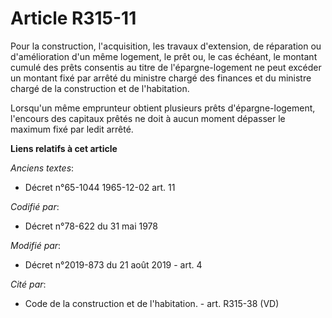 # Article R315-11

Pour la construction, l'acquisition, les travaux d'extension, de réparation ou d'amélioration d'un même logement, le prêt ou,
le cas échéant, le montant cumulé des prêts consentis au titre de l'épargne-logement ne peut excéder un montant fixé par
arrêté du ministre chargé des finances et du ministre chargé de la construction et de l'habitation.

Lorsqu'un même emprunteur obtient plusieurs prêts d'épargne-logement, l'encours des capitaux prêtés ne doit à aucun moment
dépasser le maximum fixé par ledit arrêté.

**Liens relatifs à cet article**

_Anciens textes_:

  - Décret n°65-1044 1965-12-02 art. 11

_Codifié par_:

  - Décret n°78-622 du 31 mai 1978

_Modifié par_:

  - Décret n°2019-873 du 21 août 2019 - art. 4

_Cité par_:

  - Code de la construction et de l'habitation. - art. R315-38 (VD)
